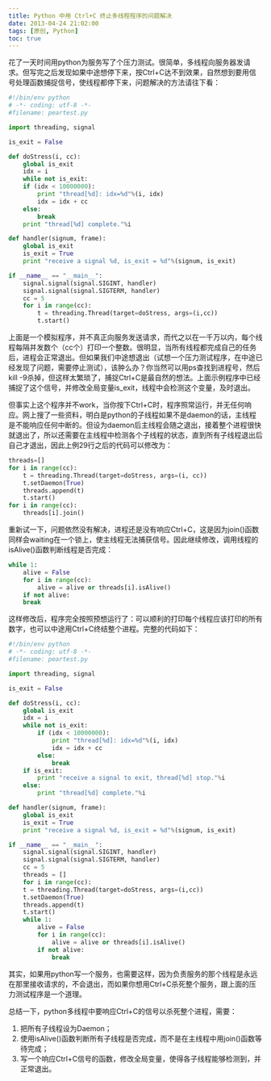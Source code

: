 ```yaml
---
title: Python 中用 Ctrl+C 终止多线程程序的问题解决
date: 2013-04-24 21:02:00
tags: [原创, Python]
toc: true
---
```


花了一天时间用python为服务写了个压力测试。很简单，多线程向服务器发请求。但写完之后发现如果中途想停下来，按Ctrl+C达不到效果，自然想到要用信号处理函数捕捉信号，使线程都停下来，问题解决的方法请往下看：

<!-- more -->

``` python
#!/bin/env python
# -*- coding: utf-8 -*-
#filename: peartest.py

import threading, signal

is_exit = False

def doStress(i, cc):
    global is_exit
    idx = i
    while not is_exit:
    if (idx < 10000000):
        print "thread[%d]: idx=%d"%(i, idx)
        idx = idx + cc
    else:
        break
    print "thread[%d] complete."%i

def handler(signum, frame):
    global is_exit
    is_exit = True
    print "receive a signal %d, is_exit = %d"%(signum, is_exit)

if __name__ == "__main__":
    signal.signal(signal.SIGINT, handler)
    signal.signal(signal.SIGTERM, handler)
    cc = 5
    for i in range(cc):
        t = threading.Thread(target=doStress, args=(i,cc))
        t.start()
```

上面是一个模拟程序，并不真正向服务发送请求，而代之以在一千万以内，每个线程每隔并发数个（cc个）打印一个整数。很明显，当所有线程都完成自己的任务后，进程会正常退出。但如果我们中途想退出（试想一个压力测试程序，在中途已经发现了问题，需要停止测试），该肿么办？你当然可以用ps查找到进程号，然后kill -9杀掉，但这样太繁琐了，捕捉Ctrl+C是最自然的想法。上面示例程序中已经捕捉了这个信号，并修改全局变量is_exit，线程中会检测这个变量，及时退出。

但事实上这个程序并不work，当你按下Ctrl+C时，程序照常运行，并无任何响应。网上搜了一些资料，明白是python的子线程如果不是daemon的话，主线程是不能响应任何中断的。但设为daemon后主线程会随之退出，接着整个进程很快就退出了，所以还需要在主线程中检测各个子线程的状态，直到所有子线程退出后自己才退出，因此上例29行之后的代码可以修改为：

``` python
threads=[]
for i in range(cc):
    t = threading.Thread(target=doStress, args=(i, cc))
    t.setDaemon(True)
    threads.append(t)
    t.start()
for i in range(cc):
    threads[i].join()
```

重新试一下，问题依然没有解决，进程还是没有响应Ctrl+C，这是因为join()函数同样会waiting在一个锁上，使主线程无法捕获信号。因此继续修改，调用线程的isAlive()函数判断线程是否完成：

``` python
while 1:
    alive = False
    for i in range(cc):
        alive = alive or threads[i].isAlive()
    if not alive:
    break
```

这样修改后，程序完全按照预想运行了：可以顺利的打印每个线程应该打印的所有数字，也可以中途用Ctrl+C终结整个进程。完整的代码如下：

``` python
#!/bin/env python
# -*- coding: utf-8 -*-
#filename: peartest.py

import threading, signal

is_exit = False

def doStress(i, cc):
    global is_exit
    idx = i
    while not is_exit:
        if (idx < 10000000):
            print "thread[%d]: idx=%d"%(i, idx)
            idx = idx + cc
        else:
            break
    if is_exit:
        print "receive a signal to exit, thread[%d] stop."%i
    else:
        print "thread[%d] complete."%i

def handler(signum, frame):
    global is_exit
    is_exit = True
    print "receive a signal %d, is_exit = %d"%(signum, is_exit)

if __name__ == "__main__":
    signal.signal(signal.SIGINT, handler)
    signal.signal(signal.SIGTERM, handler)
    cc = 5
    threads = []
    for i in range(cc):
    t = threading.Thread(target=doStress, args=(i,cc))
    t.setDaemon(True)
    threads.append(t)
    t.start()
    while 1:
        alive = False
        for i in range(cc):
            alive = alive or threads[i].isAlive()
        if not alive:
            break
```

其实，如果用python写一个服务，也需要这样，因为负责服务的那个线程是永远在那里接收请求的，不会退出，而如果你想用Ctrl+C杀死整个服务，跟上面的压力测试程序是一个道理。

总结一下，python多线程中要响应Ctrl+C的信号以杀死整个进程，需要：

1. 把所有子线程设为Daemon；  
2. 使用isAlive()函数判断所有子线程是否完成，而不是在主线程中用join()函数等待完成；  
3. 写一个响应Ctrl+C信号的函数，修改全局变量，使得各子线程能够检测到，并正常退出。
